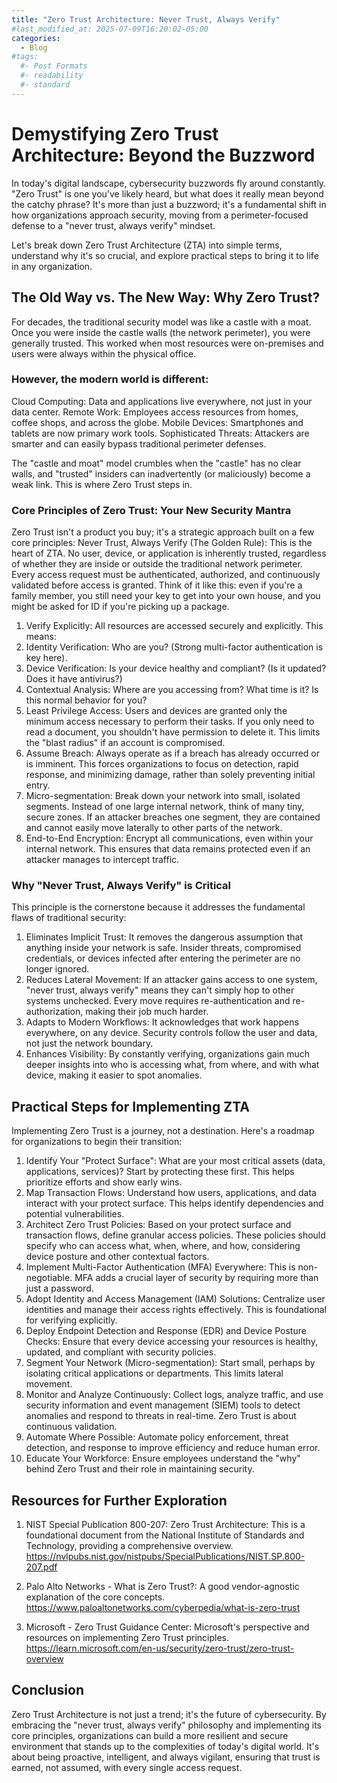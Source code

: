 ```yaml
---
title: "Zero Trust Architecture: Never Trust, Always Verify"
#last_modified_at: 2025-07-09T16:20:02-05:00
categories:
  - Blog
#tags:
  #- Post Formats
  #- readability
  #- standard
---
```


# Demystifying Zero Trust Architecture: Beyond the Buzzword

In today's digital landscape, cybersecurity buzzwords fly around constantly. "Zero Trust" is one you've likely heard, but what does it really mean beyond the catchy phrase? It's more than just a buzzword; it's a fundamental shift in how organizations approach security, moving from a perimeter-focused defense to a "never trust, always verify" mindset.

Let's break down Zero Trust Architecture (ZTA) into simple terms, understand why it's so crucial, and explore practical steps to bring it to life in any organization.


## The Old Way vs. The New Way: Why Zero Trust?
For decades, the traditional security model was like a castle with a moat. Once you were inside the castle walls (the network perimeter), you were generally trusted. This worked when most resources were on-premises and users were always within the physical office.

### However, the modern world is different:
Cloud Computing: Data and applications live everywhere, not just in your data center.
Remote Work: Employees access resources from homes, coffee shops, and across the globe.
Mobile Devices: Smartphones and tablets are now primary work tools.
Sophisticated Threats: Attackers are smarter and can easily bypass traditional perimeter defenses.

The "castle and moat" model crumbles when the "castle" has no clear walls, and "trusted" insiders can inadvertently (or maliciously) become a weak link. This is where Zero Trust steps in.

### Core Principles of Zero Trust: Your New Security Mantra
Zero Trust isn't a product you buy; it's a strategic approach built on a few core principles:
Never Trust, Always Verify (The Golden Rule): This is the heart of ZTA. No user, device, or application is inherently trusted, regardless of whether they are inside or outside the traditional network perimeter. Every access request must be authenticated, authorized, and continuously validated before access is granted. Think of it like this: even if you're a family member, you still need your key to get into your own house, and you might be asked for ID if you're picking up a package.

1. Verify Explicitly: All resources are accessed securely and explicitly. This means:
2. Identity Verification: Who are you? (Strong multi-factor authentication is key here).
3. Device Verification: Is your device healthy and compliant? (Is it updated? Does it have antivirus?)
4. Contextual Analysis: Where are you accessing from? What time is it? Is this normal behavior for you?
5. Least Privilege Access: Users and devices are granted only the minimum access necessary to perform their tasks. If you only need to read a document, you shouldn't have permission to delete it. This limits the "blast radius" if an account is compromised.
6. Assume Breach: Always operate as if a breach has already occurred or is imminent. This forces organizations to focus on detection, rapid response, and minimizing damage, rather than solely preventing initial entry.
7. Micro-segmentation: Break down your network into small, isolated segments. Instead of one large internal network, think of many tiny, secure zones. If an attacker breaches one segment, they are contained and cannot easily move laterally to other parts of the network.
8. End-to-End Encryption: Encrypt all communications, even within your internal network. This ensures that data remains protected even if an attacker manages to intercept traffic.

### Why "Never Trust, Always Verify" is Critical

This principle is the cornerstone because it addresses the fundamental flaws of traditional security:

1. Eliminates Implicit Trust: It removes the dangerous assumption that anything inside your network is safe. Insider threats, compromised credentials, or devices infected after entering the perimeter are no longer ignored.
2. Reduces Lateral Movement: If an attacker gains access to one system, "never trust, always verify" means they can't simply hop to other systems unchecked. Every move requires re-authentication and re-authorization, making their job much harder.
3. Adapts to Modern Workflows: It acknowledges that work happens everywhere, on any device. Security controls follow the user and data, not just the network boundary.
4. Enhances Visibility: By constantly verifying, organizations gain much deeper insights into who is accessing what, from where, and with what device, making it easier to spot anomalies.

## Practical Steps for Implementing ZTA
Implementing Zero Trust is a journey, not a destination. Here's a roadmap for organizations to begin their transition:
1. Identify Your "Protect Surface": What are your most critical assets (data, applications, services)? Start by protecting these first. This helps prioritize efforts and show early wins.
2. Map Transaction Flows: Understand how users, applications, and data interact with your protect surface. This helps identify dependencies and potential vulnerabilities.
3. Architect Zero Trust Policies: Based on your protect surface and transaction flows, define granular access policies. These policies should specify who can access what, when, where, and how, considering device posture and other contextual factors.
4. Implement Multi-Factor Authentication (MFA) Everywhere: This is non-negotiable. MFA adds a crucial layer of security by requiring more than just a password.
5. Adopt Identity and Access Management (IAM) Solutions: Centralize user identities and manage their access rights effectively. This is foundational for verifying explicitly.
6. Deploy Endpoint Detection and Response (EDR) and Device Posture Checks: Ensure that every device accessing your resources is healthy, updated, and compliant with security policies.
7. Segment Your Network (Micro-segmentation): Start small, perhaps by isolating critical applications or departments. This limits lateral movement.
8. Monitor and Analyze Continuously: Collect logs, analyze traffic, and use security information and event management (SIEM) tools to detect anomalies and respond to threats in real-time. Zero Trust is about continuous validation.
9. Automate Where Possible: Automate policy enforcement, threat detection, and response to improve efficiency and reduce human error.
10. Educate Your Workforce: Ensure employees understand the "why" behind Zero Trust and their role in maintaining security.

## Resources for Further Exploration
1. NIST Special Publication 800-207: Zero Trust Architecture: This is a foundational document from the National Institute of Standards and Technology, providing a comprehensive overview.
https://nvlpubs.nist.gov/nistpubs/SpecialPublications/NIST.SP.800-207.pdf

2. Palo Alto Networks - What is Zero Trust?: A good vendor-agnostic explanation of the core concepts.
https://www.paloaltonetworks.com/cyberpedia/what-is-zero-trust
3. Microsoft - Zero Trust Guidance Center: Microsoft's perspective and resources on implementing Zero Trust principles.
https://learn.microsoft.com/en-us/security/zero-trust/zero-trust-overview

##     Conclusion
Zero Trust Architecture is not just a trend; it's the future of cybersecurity. By embracing the "never trust, always verify" philosophy and implementing its core principles, organizations can build a more resilient and secure environment that stands up to the complexities of today's digital world. It's about being proactive, intelligent, and always vigilant, ensuring that trust is earned, not assumed, with every single access request.
